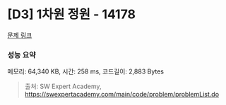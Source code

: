 # [D3] 1차원 정원 - 14178 

[문제 링크](https://swexpertacademy.com/main/code/problem/problemDetail.do?contestProbId=AX_N3oSqcyUDFARi) 

### 성능 요약

메모리: 64,340 KB, 시간: 258 ms, 코드길이: 2,883 Bytes



> 출처: SW Expert Academy, https://swexpertacademy.com/main/code/problem/problemList.do